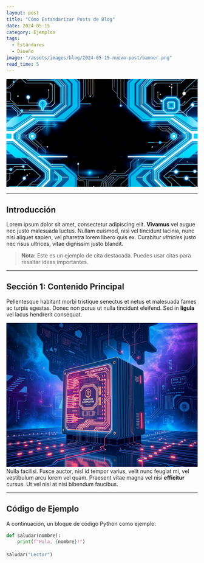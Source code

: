 ```yaml
---
layout: post
title: "Cómo Estandarizar Posts de Blog"
date: 2024-05-15
category: Ejemplos
tags:
  - Estándares
  - Diseño
image: "/assets/images/blog/2024-05-15-nuevo-post/banner.png"
read_time: 5
---
```


<!-- Banner obligatorio -->

![Banner del Post](/assets/images/blog/2024-05-15-nuevo-post/banner.png)

---

## Introducción

Lorem ipsum dolor sit amet, consectetur adipiscing elit. **Vivamus** vel augue nec justo malesuada luctus. Nullam euismod, nisi vel tincidunt lacinia, nunc nisi aliquet sapien, vel pharetra lorem libero quis ex. Curabitur _ultricies_ justo nec risus ultrices, vitae dignissim justo blandit.

> **Nota:** Este es un ejemplo de cita destacada. Puedes usar citas para resaltar ideas importantes.

---

## Sección 1: Contenido Principal

Pellentesque habitant morbi tristique senectus et netus et malesuada fames ac turpis egestas. Donec non purus ut nulla tincidunt eleifend. Sed in **ligula** vel lacus hendrerit consequat.

![Imagen de ejemplo](/assets/images/blog/2024-05-15-nuevo-post/extra_image.png)
Nulla facilisi. Fusce auctor, nisl id tempor varius, velit nunc feugiat mi, vel vestibulum arcu lorem vel quam. Praesent vitae magna vel nisi **efficitur** cursus. Ut vel nisl at nisi bibendum faucibus.

---

## Código de Ejemplo

A continuación, un bloque de código Python como ejemplo:

```python
def saludar(nombre):
    print(f"Hola, {nombre}!")

saludar("Lector")
```
